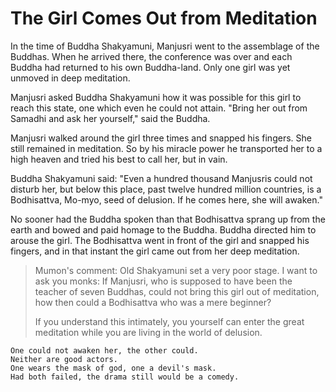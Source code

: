 # The Girl Comes Out from Meditation

In the time of Buddha Shakyamuni, Manjusri went to the assemblage of the Buddhas. When he arrived there, the conference was over and each Buddha had returned to his own Buddha-land. Only one girl was yet unmoved in deep meditation.

Manjusri asked Buddha Shakyamuni how it was possible for this girl to reach this state, one which even he could not attain. "Bring her out  from Samadhi and ask her yourself," said the Buddha.

Manjusri walked around the girl three times and snapped his fingers. She still remained in meditation. So by his miracle power he transported her to a high heaven and tried his best to call her, but in vain.

Buddha Shakyamuni said: "Even a hundred thousand Manjusris could not disturb her, but below this place, past twelve hundred million countries, is a Bodhisattva, Mo-myo, seed of delusion. If he comes here, she will awaken."

No sooner had the Buddha spoken than that Bodhisattva sprang up from the earth and bowed and paid homage to the Buddha. Buddha directed him to arouse the girl. The Bodhisattva went in front of the girl and snapped his fingers, and in that instant the girl came out from her deep meditation.

> Mumon's comment: Old Shakyamuni set a very poor stage. I want to ask you monks: If Manjusri, who is supposed to have been the teacher of seven Buddhas, could not bring this girl out of meditation, how then could a Bodhisattva who was a mere beginner?
>
> If you understand this intimately, you yourself can enter the great meditation while you are living in the world of delusion.

```
One could not awaken her, the other could.
Neither are good actors.
One wears the mask of god, one a devil's mask.
Had both failed, the drama still would be a comedy.
```
